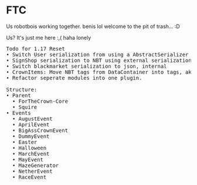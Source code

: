 
# FTC
Us robotbois working together.
benis lol
welcome to the pit of trash... :D

Us? It's just me here :,( haha lonely



<pre>
Todo for 1.17 Reset
• Switch User serialization from using a AbstractSerializer to a UserJsonSerializer so serialization occurrs externally not internally, relative to the class
• SignShop serialization to NBT using external serialization.
• Switch blackmarket serialization to json, internal
• CrownItems: Move NBT tags from DataContainer into tags, aka stop using Bukkit's PersistentDataContainer
• Refactor seperate modules into one plugin.

Structure:
• Parent
  • ForTheCrown-Core
  • Squire
• Events
  • AugustEvent
  • AprilEvent
  • BigAssCrownEvent
  • DummyEvent
  • Easter
  • Halloween
  • MarchEvent
  • MayEvent
  • MazeGenerator
  • NetherEvent
  • RaceEvent
